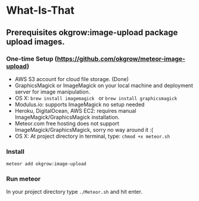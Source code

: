 # What-Is-That

## Prerequisites okgrow:image-upload package upload images.
### One-time Setup (https://github.com/okgrow/meteor-image-upload)
- AWS S3 account for cloud file storage. (Done)
- GraphicsMagick or ImageMagick on your local machine and deployment server for image manipulation.
 - OS X: ``` brew install imagemagick  ``` or ``` brew install graphicsmagick ```
 - Modulus.io: supports ImageMagick no setup needed
 - Heroku, DigitalOcean, AWS EC2: requires manual ImageMagick/GraphicsMagick installation.
 - Meteor.com free hosting does not support ImageMagick/GraphicsMagick, sorry no way around it :( 
- OS X: At project directory in terminal, type: ```chmod +x meteor.sh```

### Install
``` meteor add okgrow:image-upload ```

### Run meteor
In your project directory type ``` ./Meteor.sh ``` and hit enter.
